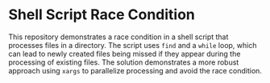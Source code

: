 # Shell Script Race Condition

This repository demonstrates a race condition in a shell script that processes files in a directory.  The script uses `find` and a `while` loop, which can lead to newly created files being missed if they appear during the processing of existing files.  The solution demonstrates a more robust approach using `xargs` to parallelize processing and avoid the race condition. 